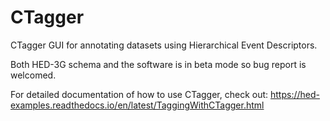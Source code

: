 # CTagger
CTagger GUI for annotating datasets using Hierarchical Event Descriptors. 

Both HED-3G schema and the software is in beta mode so bug report is welcomed. 

For detailed documentation of how to use CTagger, check out: https://hed-examples.readthedocs.io/en/latest/TaggingWithCTagger.html
